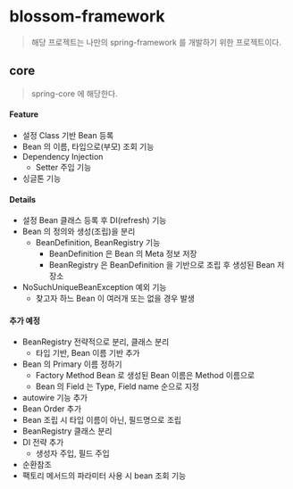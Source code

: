 

# blossom-framework

> 해당 프로젝트는 나만의 spring-framework 를 개발하기 위한 프로젝트이다. 

## core

> spring-core 에 해당한다.

#### Feature
- 설정 Class 기반 Bean 등록
- Bean 의 이름, 타입으로(부모) 조회 기능
- Dependency Injection
  - Setter 주입 기능
- 싱글톤 기능

#### Details 
- 설정 Bean 클래스 등록 후 DI(refresh) 기능 
- Bean 의 정의와 생성(조립)을 분리
  - BeanDefinition, BeanRegistry 기능
    - BeanDefinition 은 Bean 의 Meta 정보 저장
    - BeanRegistry 은 BeanDefinition 을 기반으로 조립 후 생성된 Bean 저장소
- NoSuchUniqueBeanException 예외 기능
  - 찾고자 하느 Bean 이 여러개 또는 없을 경우 발생

#### 추가 예정
- BeanRegistry 전략적으로 분리, 클래스 분리
  - 타입 기반, Bean 이름 기반 추가
- Bean 의 Primary 이름 정하기
  - Factory Method Bean 로 생성된 Bean 이름은 Method 이름으로
  - Bean 의 Field 는 Type, Field name 순으로 지정
- autowire 기능 추가
- Bean Order 추가
- Bean 조립 시 타입 이름이 아닌, 필드명으로 조립  
- BeanRegistry 클래스 분리
- DI 전략 추가
  - 생성자 주입, 필드 주입
- 순환참조
- 팩토리 메서드의 파라미터 사용 시 bean 조회 기능 